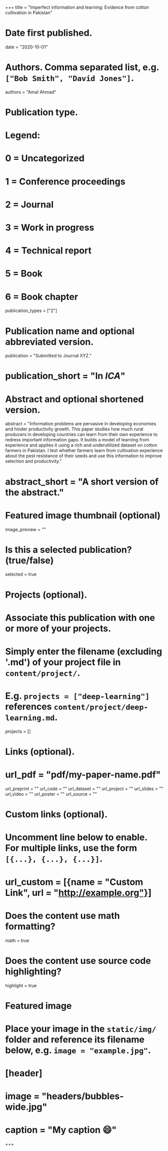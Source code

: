 +++
title = "Imperfect information and learning: Evidence from cotton cultivation in Pakistan"

# Date first published.
date = "2020-10-01"

# Authors. Comma separated list, e.g. `["Bob Smith", "David Jones"]`.
authors = "Amal Ahmad"

# Publication type.
# Legend:
# 0 = Uncategorized
# 1 = Conference proceedings
# 2 = Journal
# 3 = Work in progress
# 4 = Technical report
# 5 = Book
# 6 = Book chapter
publication_types = ["2"]

# Publication name and optional abbreviated version.
publication = "Submitted to Journal XYZ."
# publication_short = "In *ICA*"

# Abstract and optional shortened version.
abstract = "Information problems are pervasive in developing economies and hinder productivity growth. This paper studies how much rural producers in developing countries can learn from their own experience to redress important information gaps. It builds a model of learning from experience and applies it using a rich and underutilized dataset on cotton farmers in Pakistan. I test whether farmers learn from cultivation experience about the pest resistance of their seeds and use this information to improve selection and productivity."
# abstract_short = "A short version of the abstract."

# Featured image thumbnail (optional)
image_preview = ""

# Is this a selected publication? (true/false)
 selected = true

# Projects (optional).
#   Associate this publication with one or more of your projects.
#   Simply enter the filename (excluding '.md') of your project file in `content/project/`.
#   E.g. `projects = ["deep-learning"]` references `content/project/deep-learning.md`.
projects = []

# Links (optional).
# url_pdf = "pdf/my-paper-name.pdf"
url_preprint = ""
url_code = ""
url_dataset = ""
url_project = ""
url_slides = ""
url_video = ""
url_poster = ""
url_source = ""

# Custom links (optional).
#   Uncomment line below to enable. For multiple links, use the form `[{...}, {...}, {...}]`.
# url_custom = [{name = "Custom Link", url = "http://example.org"}]

# Does the content use math formatting?
math = true

# Does the content use source code highlighting?
highlight = true

# Featured image
# Place your image in the `static/img/` folder and reference its filename below, e.g. `image = "example.jpg"`.
# [header]
# image = "headers/bubbles-wide.jpg"
# caption = "My caption 😄"

+++
